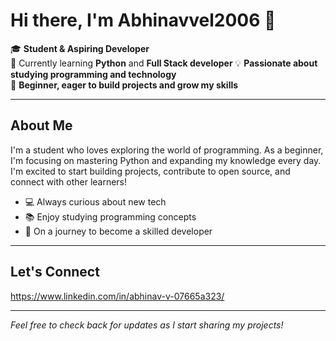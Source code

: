 # Hi there, I'm Abhinavvel2006 👋

🎓 **Student & Aspiring Developer**  
🐍 Currently learning **Python** and **Full Stack developer** 
💡 **Passionate about studying programming and technology**  
🌱 **Beginner, eager to build projects and grow my skills**

---

## About Me

I'm a student who loves exploring the world of programming. As a beginner, I'm focusing on mastering Python and expanding my knowledge every day. I'm excited to start building projects, contribute to open source, and connect with other learners!

- 💻 Always curious about new tech
- 📚 Enjoy studying programming concepts
- 🚀 On a journey to become a skilled developer

---

## Let's Connect

https://www.linkedin.com/in/abhinav-v-07665a323/

---

*Feel free to check back for updates as I start sharing my projects!*
